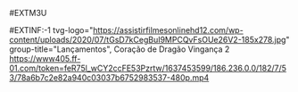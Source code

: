 #EXTM3U

#EXTINF:-1 tvg-logo="https://assistirfilmesonlinehd12.com/wp-content/uploads/2020/07/tGsD7kCegBuI9MPCQvFsOUe26V2-185x278.jpg" group-title="Lançamentos", Coração de Dragão Vingança 2
https://www405.ff-01.com/token=feR75l_wCY2ccFE53Pzrtw/1637453599/186.236.0.0/182/7/53/78a6b7c2e82a940c03037b6752983537-480p.mp4

